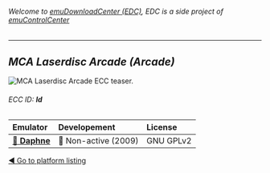 ###### Welcome to [emuDownloadCenter (EDC)](https://github.com/PhoenixInteractiveNL/emuDownloadCenter/wiki/), EDC is a side project of [emuControlCenter](https://github.com/PhoenixInteractiveNL/emuControlCenter/wiki/)
***
## _MCA Laserdisc Arcade (Arcade)_
![](https://raw.githubusercontent.com/wiki/PhoenixInteractiveNL/emuDownloadCenter/images_platform/ecc_ld_teaser.png "MCA Laserdisc Arcade ECC teaser.")
###### ECC ID: **ld**

| Emulator   | Developement        | License     |
|:-----------|:--------------------|:------------|
| [:file_folder: **Daphne**](https://github.com/PhoenixInteractiveNL/emuDownloadCenter/wiki/Emulator-daphne#menu) | :red_circle: Non-active (2009) | GNU GPLv2 |

[:arrow_backward: Go to platform listing](https://github.com/PhoenixInteractiveNL/emuDownloadCenter/wiki/EDC-Platform-List)

